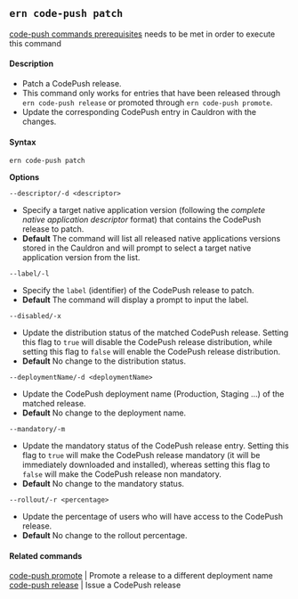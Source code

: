 ## `ern code-push patch`

[code-push commands prerequisites] needs to be met in order to execute this command

#### Description

* Patch a CodePush release.
* This command only works for entries that have been released through `ern code-push release` or promoted through `ern code-push promote`.
* Update the corresponding CodePush entry in Cauldron with the changes.

#### Syntax

`ern code-push patch`  

**Options**  

`--descriptor/-d <descriptor>`

* Specify a target native application version (following the *complete native application descriptor* format) that contains the CodePush release to patch.
* **Default**  The command will list all released native applications versions stored in the Cauldron and will prompt to select a target native application version from the list.

`--label/-l`

* Specify the `label` (identifier) of the CodePush release to patch.
* **Default** The command will display a prompt to input the label.

`--disabled/-x`

* Update the distribution status of the matched CodePush release. Setting this flag to `true` will disable the CodePush release distribution, while setting this flag to `false` will enable the CodePush release distribution.
* **Default** No change to the distribution status.

`--deploymentName/-d <deploymentName>`

* Update the CodePush deployment name (Production, Staging ...) of the matched release.
* **Default** No change to the deployment name.

`--mandatory/-m`

* Update the mandatory status of the CodePush release entry. Setting this flag to `true` will make the CodePush release mandatory (it will be immediately downloaded and installed), whereas setting this flag to `false` will make the CodePush release non mandatory.
* **Default** No change to the mandatory status.

`--rollout/-r <percentage>`

* Update the percentage of users who will have access to the CodePush release.
* **Default**  No change to the rollout percentage.

#### Related commands

[code-push promote] | Promote a release to a different deployment name  
[code-push release] | Issue a CodePush release
 
[code-push promote]: ./promote.md
[code-push release]: ./release.md
[code-push commands prerequisites]: ../code-push.md